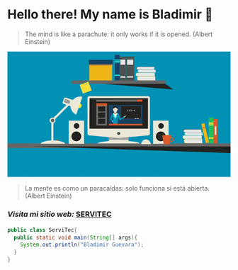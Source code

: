 # Hello there! My name is Bladimir 👋

> The  mind is like a parachute: it only works if it is opened. (Albert Einstein)

![](https://github.com/Lovux06/Lovux06/blob/master/Lovux06.gif)

> La mente es como un paracaídas: solo funciona si está abierta. (Albert Einstein)

### *Visita mi sitio web:* [SERVITEC](https://lovux06.github.io/SERVITEC/)

~~~ java
public class ServiTec{
  public static void main(String[] args){
    System.out.println("Bladimir Guevara");
  }
}
~~~
